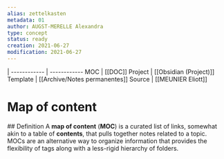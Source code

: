 ```yaml
---
alias: zettelkasten
metadata: 01
author: AUGST-MERELLE Alexandra
type: concept
status: ready
creation: 2021-06-27
modification: 2021-06-27
---
```

 | 
------------ | ------------
MOC | [[DOC]]
Project | [[Obsidian (Project)]]
Template | [[Archive/Notes permanentes]]
Source | [[MEUNIER Eliott]]
# Map of content
## Definition
A **map of content** (**MOC**) is a curated list of links, somewhat akin to a table of **contents**, that pulls together notes related to a topic. MOCs are an alternative way to organize information that provides the flexibility of tags along with a less-rigid hierarchy of folders.